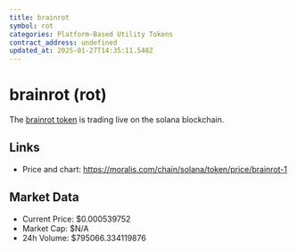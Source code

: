 ```yaml
---
title: brainrot
symbol: rot
categories: Platform-Based Utility Tokens
contract_address: undefined
updated_at: 2025-01-27T14:35:11.548Z
---
```


# brainrot (rot)
The [brainrot token](https://moralis.com/chain/solana/token/price/brainrot-1) is trading live on the solana blockchain.

## Links
- Price and chart: https://moralis.com/chain/solana/token/price/brainrot-1

## Market Data
- Current Price: $0.000539752
- Market Cap: $N/A
- 24h Volume: $795066.334119876
